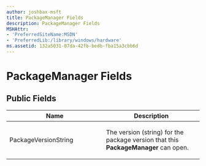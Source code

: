 ```yaml
---
author: joshbax-msft
title: PackageManager Fields
description: PackageManager Fields
MSHAttr:
- 'PreferredSiteName:MSDN'
- 'PreferredLib:/library/windows/hardware'
ms.assetid: 132a5031-07da-42fb-bedb-fba15a3cbb6d
---
```


# PackageManager Fields


## Public Fields


<table>
<colgroup>
<col width="50%" />
<col width="50%" />
</colgroup>
<thead>
<tr class="header">
<th>Name</th>
<th>Description</th>
</tr>
</thead>
<tbody>
<tr class="odd">
<td><p>PackageVersionString</p></td>
<td><p>The version (string) for the package version that this <strong>PackageManager</strong> can open.</p></td>
</tr>
</tbody>
</table>

 

 

 






